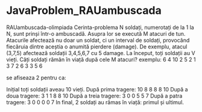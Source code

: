 # JavaProblem_RAUambuscada
RAUambuscada-olimpiada
Cerinta-problema
N soldați, numerotați de la 1 la N, sunt prinși într-o ambuscadă. Asupra lor se execută M atacuri de tun. Atacurile afectează nu doar un soldat, ci un interval de soldați, provocând fiecăruia dintre aceștia o anumită pierdere (damage). De exemplu, atacul (3,7,5) afectează soldații 3,4,5,6,7 cu 5 damage. La început, toți soldații au V vieți. Câți soldați rămân în viață după cele M atacuri?
exemplu:
6 4 10
2 5 2
1 3 7
2 6 3
3 5 6

se afiseaza 2 pentru ca:

Inițial toți soldații aveau 10 vieți.
După prima tragere: 10 8 8 8 8 10
După a doua tragere: 3 1 1 8 8 10
După a treia tragere: 3 0 0 5 5 7
După a patra tragere: 3 0 0 0 0 7
In final, 2 soldați au rămas în viață: primul și ultimul.
